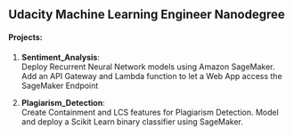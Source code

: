 ## Udacity Machine Learning Engineer Nanodegree

#### Projects:  

1. **Sentiment_Analysis**:  
Deploy Recurrent Neural Network models using Amazon SageMaker.  
Add an API Gateway and Lambda function to let a Web App access the SageMaker Endpoint

2. **Plagiarism_Detection**:  
Create Containment and LCS features for Plagiarism Detection. Model and deploy a Scikit Learn binary classifier using SageMaker.